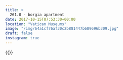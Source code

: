 ```yaml
---
title: >
  261.0 - borgia apartment
date: 2017-10-15T07:53:30+00:00
location: "Vatican Museums"
image: "/img/64a1cf76af30c2b881447b689696b309.jpg"
draft: false
instagram: true
---
```


{{<photo src="/img/64a1cf76af30c2b881447b689696b309.jpg">}}

